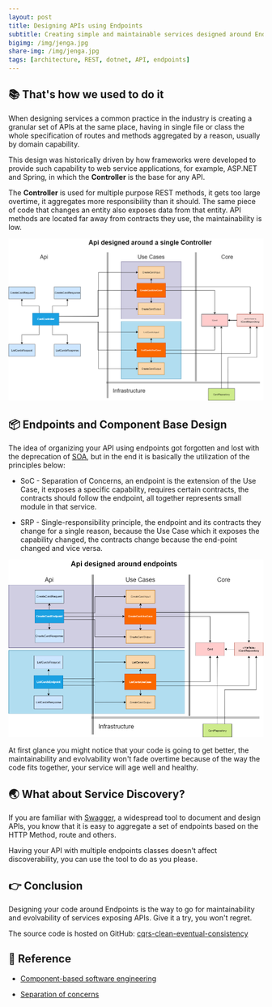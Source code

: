 ```yaml
---
layout: post
title: Designing APIs using Endpoints
subtitle: Creating simple and maintainable services designed around Endpoints as Components
bigimg: /img/jenga.jpg
share-img: /img/jenga.jpg
tags: [architecture, REST, dotnet, API, endpoints]
---
```


## 📚 That's how we used to do it

When designing services a common practice in the industry is creating a granular set of APIs at the same place, having in single file or class the whole specification of routes and methods aggregated by a reason, usually by domain capability. 

This design was historically driven by how frameworks were developed to provide such capability to web service applications, for example, ASP.NET and Spring, in which the **Controller** is the base for any API.

The **Controller** is used for multiple purpose REST methods, it gets too large overtime, it aggregates more responsibility than it should. The same piece of code that changes an entity also exposes data from that entity. API methods are located far away from contracts they use, the maintainability is low.

![Designing Around Single Controller Class](/img/end-points-single-controller.png)

## 📦 Endpoints and Component Base Design

The idea of organizing your API using endpoints got forgotten and lost with the deprecation of [SOA](https://en.wikipedia.org/wiki/Service-oriented_architecture), but in the end it is basically the utilization of the principles below:

* SoC - Separation of Concerns, an endpoint is the extension of the Use Case, it exposes a specific capability, requires certain contracts, the contracts should follow the endpoint, all together represents small module in that service.

* SRP - Single-responsibility principle, the endpoint and its contracts they change for a single reason, because the Use Case which it exposes the capability changed, the contracts change because the end-point changed and vice versa.

![Designing Around Multiple Endpoints](/img/end-points-multiples.png)

At first glance you might notice that your code is going to get better, the maintainability and evolvability won't fade overtime because of the way the code fits together, your service will age well and healthy. 

## 🌏 What about Service Discovery?

If you are familiar with [Swagger]([https://link](https://swagger.io/)), a widespread tool to document and design APIs, you know that it is easy to aggregate a set of endpoints based on the HTTP Method, route and others.

Having your API with multiple endpoints classes doesn't affect discoverability, you can use the tool to do as you please.

## 👉 Conclusion

Designing your code around Endpoints is the way to go for maintainability and evolvability of services exposing APIs. Give it a try, you won't regret.

The source code is hosted on GitHub: [cqrs-clean-eventual-consistency](https://github.com/fals/cqrs-clean-eventual-consistency)

## 📖 Reference 

* <a href="https://en.wikipedia.org/wiki/Component-based_software_engineering" target="_blank">Component-based software engineering</a>

* <a href="https://en.wikipedia.org/wiki/Separation_of_concerns" target="_blank">Separation of concerns
</a>
